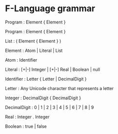 # F-Language grammar



Program : Element { Element }  

Program : Element { Element } 

List : ( Element { Element } ) 

Element : Atom | Literal | List 

Atom : Identifier

Literal : [+|-] Integer | [+|-] Real | Boolean | null  

Identifier : Letter { Letter | DecimalDigit } 

Letter : Any Unicode character that represents a letter  

Integer : DecimalDigit { DecimalDigit }

DecimalDigit : 0 | 1 | 2 | 3 | 4 | 5 | 6 | 7 | 8 | 9 

Real : Integer . Integer 

Boolean : true | false